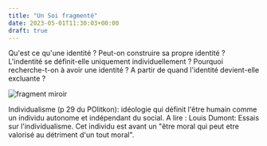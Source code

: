 ```yaml
---
title: "Un Soi fragmenté"
date: 2023-05-01T11:30:03+00:00
draft: true
---
```


Qu'est ce qu'une identité ? Peut-on construire sa propre identité ? L'indentité se définit-elle uniquement individuellement ? Pourquoi recherche-t-on à avoir une identité ? A partir de quand l'identité devient-elle excluante ? 

![fragment miroir](/fragment_15042023.jpg)

Individualisme (p 29 du POlitkon): idéologie qui définit l'être humain comme un individu autonome et indépendant du social. A lire : Louis Dumont: Essais sur l'individualisme. Cet individu est avant un "être moral qui peut etre valorisé au détriment d'un tout moral".